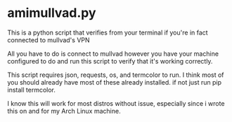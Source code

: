 # amimullvad.py
This is a python script that verifies from your terminal if you're in fact connected to mullvad's VPN

All you have to do is connect to mullvad however you have your machine configured to do and run this script to verify that it's working correctly.

This script requires json, requests, os, and termcolor to run. I think most of you should already have most of these already installed. if not just run pip install termcolor. 

I know this will work for most distros without issue, especially since i wrote this on and for my Arch Linux machine.
